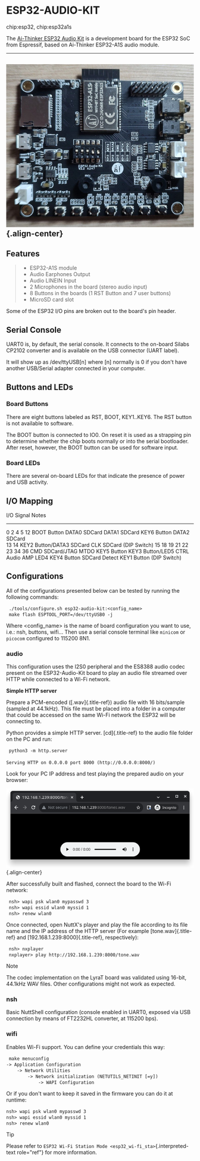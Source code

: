 ESP32-AUDIO-KIT
===============

chip:esp32, chip:esp32a1s

The [Ai-Thinker ESP32 Audio
Kit](https://docs.ai-thinker.com/en/esp32-audio-kit) is a development
board for the ESP32 SoC from Espressif, based on Ai-Thinker ESP32-A1S
audio module.

  -------------------------------------------------------------------------
  ![Ai-Thinker ESP32 Audio Kit board](esp32-audio-kit.png){.align-center}
  -------------------------------------------------------------------------

Features
--------

> -   ESP32-A1S module
> -   Audio Earphones Output
> -   Audio LINEIN Input
> -   2 Microphones in the board (stereo audio input)
> -   8 Buttons in the boards (1 RST Button and 7 user buttons)
> -   MicroSD card slot

Some of the ESP32 I/O pins are broken out to the board\'s pin header.

Serial Console
--------------

UART0 is, by default, the serial console. It connects to the on-board
Silabs CP2102 converter and is available on the USB connector (UART
label).

It will show up as /dev/ttyUSB\[n\] where \[n\] normally is 0 if you
don\'t have another USB/Serial adapter connected in your computer.

Buttons and LEDs
----------------

### Board Buttons

There are eight buttons labeled as RST, BOOT, KEY1..KEY6. The RST button
is not available to software.

The BOOT button is connected to IO0. On reset it is used as a strapping
pin to determine whether the chip boots normally or into the serial
bootloader. After reset, however, the BOOT button can be used for
software input.

### Board LEDs

There are several on-board LEDs for that indicate the presence of power
and USB activity.

I/O Mapping
-----------

  I/O                       Signal                                                                                                        Notes
  ------------------------- ------------------------------------------------------------------------------------------------------------- --------------
  0 2 4 5 12                BOOT Button DATA0 SDCard DATA1 SDCard KEY6 Button DATA2 SDCard                                                
  13 14                     KEY2 Button/DATA3 SDCard CLK SDCard                                                                           (DIP Switch)
  15 18 19 21 22 23 34 36   CMD SDCard/JTAG MTDO KEY5 Button KEY3 Button/LED5 CTRL Audio AMP LED4 KEY4 Button SDCard Detect KEY1 Button   (DIP Switch)

Configurations
--------------

All of the configurations presented below can be tested by running the
following commands:

     ./tools/configure.sh esp32-audio-kit:<config_name>
     make flash ESPTOOL_PORT=/dev/ttyUSB0 -j

Where \<config\_name\> is the name of board configuration you want to
use, i.e.: nsh, buttons, wifi\... Then use a serial console terminal
like `minicom` or `picocom` configured to 115200 8N1.

### audio

This configuration uses the I2S0 peripheral and the ES8388 audio codec
present on the ESP32-Audio-Kit board to play an audio file streamed over
HTTP while connected to a Wi-Fi network.

**Simple HTTP server**

Prepare a PCM-encoded ([.wav]{.title-ref}) audio file with 16
bits/sample (sampled at 44.1kHz). This file must be placed into a folder
in a computer that could be accessed on the same Wi-Fi network the ESP32
will be connecting to.

Python provides a simple HTTP server. [cd]{.title-ref} to the audio file
folder on the PC and run:

     python3 -m http.server

    Serving HTTP on 0.0.0.0 port 8000 (http://0.0.0.0:8000/)

Look for your PC IP address and test playing the prepared audio on your
browser:

![](esp32-audio-config-file.png){.align-center}

After successfully built and flashed, connect the board to the Wi-Fi
network:

     nsh> wapi psk wlan0 mypasswd 3
     nsh> wapi essid wlan0 myssid 1
     nsh> renew wlan0

Once connected, open NuttX\'s player and play the file according to its
file name and the IP address of the HTTP server (For example
[tone.wav]{.title-ref} and [192.168.1.239:8000]{.title-ref},
respectively):

     nsh> nxplayer
     nxplayer> play http://192.168.1.239:8000/tone.wav

Note

The codec implementation on the LyraT board was validated using 16-bit,
44.1kHz WAV files. Other configurations might not work as expected.

### nsh

Basic NuttShell configuration (console enabled in UART0, exposed via USB
connection by means of FT2232HL converter, at 115200 bps).

### wifi

Enables Wi-Fi support. You can define your credentials this way:

     make menuconfig
    -> Application Configuration
        -> Network Utilities
            -> Network initialization (NETUTILS_NETINIT [=y])
                -> WAPI Configuration

Or if you don\'t want to keep it saved in the firmware you can do it at
runtime:

    nsh> wapi psk wlan0 mypasswd 3
    nsh> wapi essid wlan0 myssid 1
    nsh> renew wlan0

Tip

Please refer to
`ESP32 Wi-Fi Station Mode <esp32_wi-fi_sta>`{.interpreted-text
role="ref"} for more information.
